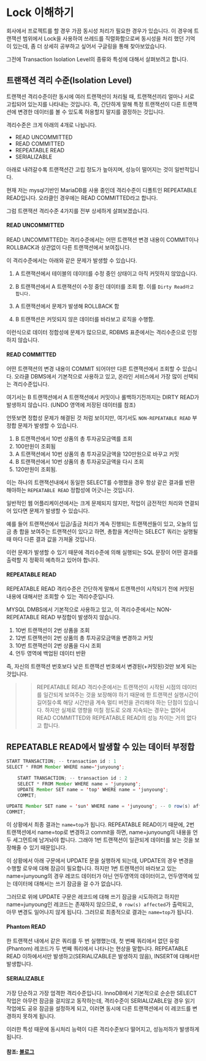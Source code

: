 # Lock 이해하기

회사에서 프로젝트를 할 경우 가끔 동시성 처리가 필요한 경우가 있습니다. 이 경우에 트랜잭션 범위에서 Lock을 사용하여 쓰레드를 직렬화함으로써 동시성을 처리 했던 기억이 있는데, 좀 더 상세히 공부하고 싶어서 구글링을 통해 찾아보았습니다.

그전에 Transaction Isolation Level의 종류와 특성에 대해서 살펴보려고 합니다.

## 트랜잭션 격리 수준(Isolation Level)

트랜잭션 격리수준이란 동시에 여러 트랜잭션이 처리될 때, 트랜잭션끼리 얼마나 서로 고립되어 있는지를 나타내는 것입니다. 즉, 간단하게 말해 특정 트랜잭션이 다른 트랜잭션에 변경한 데이터를 볼 수 있도록 허용할지 말지를 결정하는 것입니다.

격리수준은 크게 아래의 4개로 나뉩니다.

- READ UNCOMMITTED
- READ COMMITTED
- REPEATABLE READ
- SERIALIZABLE

아래로 내려갈수록 트랜잭션간 고립 정도가 높아지며, 성능이 떨어지는 것이 일반적입니다.

현재 저는 mysql기반인 MariaDB를 사용 중인데 격리수준이 디폴트인 REPEATABLE READ입니다. 오라클인 경우에는 READ COMMITTED라고 합니다.

그럼 트랜잭션 격리수준 4가지를 전부 상세하게 살펴보겠습니다.

#### READ UNCOMMITTED

READ UNCOMMITTED는 격리수준에서는 어떤 트랜잭션 변경 내용이 COMMIT이나 ROLLBACK과 상관없이 다른 트랜잭션에서 보여집니다.

이 격리수준에서는 아래와 같은 문제가 발생할 수 있습니다.

1. A 트랜잭션에서 테이블의 데이터를 수정 중인 상태이고 아직 커밋하지 않았습니다.

2. B 트랜잭션에서 A 트랜잭션이 수정 중인 데이터를 조회 함. 이를 `Dirty Read라고 합니다.`

3. A 트랜잭션에서 문제가 발생해 ROLLBACK 함
4. B 트랜잭션은 커밋되지 않은 데이터를 바라보고 로직을 수행함.

이런식으로 데이터 정합성에 문제가 많으므로, RDBMS 표준에서는 격리수준으로 인정하지 않습니다.

#### READ COMMITTED

어떤 트랜잭션의 변경 내용이 COMMIT 되어야만 다른 트랜잭션에서 조회할 수 있습니다. 오라클 DBMS에서 기본적으로 사용하고 있고, 온라인 서비스에서 가장 많이 선택되는 격리수준입니다.

여기서는 B 트랜잭션에서 A 트랜잭션에서 커밋이나 롤백하기전까지는  DIRTY READ가 발생하지 않습니다. (UNDO 영역에 저장된 데이터를 참조)

언뜻보면 정합성 문제가 해결된 것 처럼 보이지만, 여기서도 `NON-REPEATABLE READ` 부정합 문제가 발생할 수 있습니다.

1. B 트랜잭션에서 10번 상품의 총 투자공모금액를 조회
2. 100만원이 조회됨
3. A 트랜잭션에서 10번 상품의 총 투자공모금액을 120만원으로 바꾸고 커밋
4. B 트랜잭션에서 10번 상품의 총 투자공모금액을 다시 조회
5. 120만원이 조회됨.

이는 하나의 트랜잭션내에서 동일한 SELECT를 수행했을 경우 항상 같은 결과를 반환해야하는 `REPEATABLE READ` 정합성에 어긋나는 것입니다.

일반적인 웹 어플리케이션에서는 크게 문제되지 않지만, 작업이 금전적인 처리와 연결되어 있다면 문제가 발생할 수 있습니다.

예를 들어 트랜잭션에서 입금/출금 처리가 계속 진행되는 트랜잭션들이 있고, 오늘의 입금 총 합을 보여주는 트랜잭션이 있다고 하면, 총합을 계산하는 SELECT 쿼리는 실행될 때 마다 다른 결과 값을 가져올 것입니다.

이런 문제가 발생할 수 있기 때문에 격리수준에 의해 실행되는 SQL 문장이 어떤 결과를 출력할 지 정확히 예측하고 있어야 합니다.

#### REPEATABLE READ

REPEATABLE READ 격리수준은 간단하게 말해서 트랜잭션이 시작되기 전에 커밋된 내용에 대해서만 조회할 수 있는 격리수준입니다.

MYSQL DMBS에서 기본적으로 사용하고 있고, 이 격리수준에서는 NON-REPEATABLE READ 부정합이 발생하지 않습니다.

1. 10번 트랜잭션이 2번 상품을 조회
2. 12번 트랜잭션이 2번 상품의 총 투자공모금액을 변경하고 커밋
3. 10번 트랜잭션이 2번 상품을 다시 조회
4. 언두 영역에 백업된 데이터 반환

즉, 자신의 트랜잭션 번호보다 낮은 트랜잭션 번호에서 변경된(+커밋된)것만 보게 되는 것입니다.

>> REPEATABLE READ 격리수준에서는 트랜잭션이 시작된 시점의 데이터를 일간되게 보여주는 것을 보장해야 하기 때문에 한 트랜잭션 실행시간이 길어질수록 해당 시간만큼 계속 멀티 버전을 관리해야 하는 단점이 있습니다.
하지만 실제로 영향을 미칠 정도로 오래 지속되는 경우는 없어서 READ COMMITTED와 REPEATABLE READ의 성능 차이는 거의 없다고 합니다.


## REPEATABLE READ에서 발생할 수 있는 데이터 부정합

```java
START TRANSACTION; -- transaction id : 1
SELECT * FROM Member WHERE name='junyoung';

    START TRANSACTION; -- transaction id : 2
    SELECT * FROM Member WHERE name = 'junyoung';
    UPDATE Member SET name = 'top' WHERE name = 'junyoung';
    COMMIT;

UPDATE Member SET name = 'sun' WHERE name = 'junyoung'; -- 0 row(s) affected
COMMIT;
```

이 상황에서 최종 결과는 `name=top`가 됩니다. REPEATABLE READ이기 때문에, 2번 트랜잭션에서 name=top로 변경하고 commit을 하면, name=junyoung의 내용을 언두 세그먼트에 남겨놔야 합니다.
그래야 1번 트랜잭션이 일관되게 데이터를 보는 것을 보장해줄 수 있기 때문입니다.

이 상황에서 아래 구문에서 UPDATE 문을 실행하게 되는데, UPDATE의 경우 변경을 수행할 로우에 대해 잠금이 필요합니다. 하지만 1번 트랜잭션이 바라보고 있는 name=junyoung의 경우 레코드 데이터가 아닌 언두영역의 데이터이고, 언두영역에 있는 데이터에 대해서는 쓰기 잠금을 걸 수가 없습니다.

그러므로 위에 UPDATE 구문은 레코드에 대해 쓰기 잠금을 시도하려고 하지만 name=junyoung인 레코드는 존재하지 않으므로, `0 row(s) affected`가 출력되고, 아무 변경도 일어나지 않게 됩니다. 그러므로 최종적으로 결과는 `name=top`가 됩니다. 

#### Phantom READ

한 트랜잭션 내에서 같은 쿼리를 두 번 실행했는데, 첫 번째 쿼리에서 없던 유렁(Phantom) 레코드가 두 번째 쿼리에서 나타나는 현상을 말합니다.
REPEATABLE READ 이하에서서만 발생하고(SERIALIZABLE은 발생하지 않음), INSERT에 대해서만 발생합니다.

#### SERIALIZABLE

가장 단순하고 가장 엄격한 격리수준입니다.
InnoDB에서 기본적으로 순순한 SELECT 작업은 아무런 잠금을 걸지않고 동작하는데, 격리수준이 SERIALIZABLE일 경우 읽기 작업에도 공유 잠금을 설정하게 되고, 이러면 동시에 다른 트랜잭션에서 이 레코드를 변경하지 못하게 됩니다.

이러한 특성 때문에 동시처리 능력이 다른 격리수준보다 떨어지고, 성능저하가 발생하게 됩니다.

#### 참조: [블로그](https://joont92.github.io/db/%ED%8A%B8%EB%9E%9C%EC%9E%AD%EC%85%98-%EA%B2%A9%EB%A6%AC-%EC%88%98%EC%A4%80-isolation-level/)
